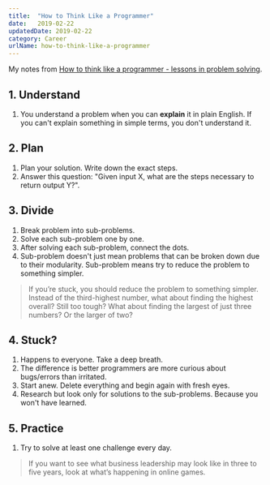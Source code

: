 ```yaml
---
title:  "How to Think Like a Programmer"
date:   2019-02-22
updatedDate: 2019-02-22
category: Career
urlName: how-to-think-like-a-programmer
---
```


My notes from [How to think like a programmer - lessons in problem solving](https://medium.freecodecamp.org/how-to-think-like-a-programmer-lessons-in-problem-solving-d1d8bf1de7d2).

## 1. Understand

1. You understand a problem when you can **explain** it in plain English. If
you can't explain something in simple terms, you don't understand it.

## 2. Plan

1. Plan your solution. Write down the exact steps. 
2. Answer this question: "Given input X, what are the steps necessary to return
output Y?".

## 3. Divide

1. Break problem into sub-problems. 
2. Solve each sub-problem one by one.
3. After solving each sub-problem, connect the dots.
4. Sub-problem doesn't just mean problems that can be broken down due to their
modularity. Sub-problem means try to reduce the problem to something simpler.

> If you’re stuck, you should reduce the problem to something simpler. Instead
> of the third-highest number, what about finding the highest overall? Still
> too tough? What about finding the largest of just three numbers? Or the
> larger of two?

## 4. Stuck?

1. Happens to everyone. Take a deep breath.
2. The difference is better programmers are more curious about bugs/errors
than irritated.
3. Start anew. Delete everything and begin again with fresh eyes.
4. Research but look only for solutions to the sub-problems. Because you won't
have learned.

## 5. Practice

1. Try to solve at least one challenge every day.

> If you want to see what business leadership may look like in three to five
> years, look at what’s happening in online games.